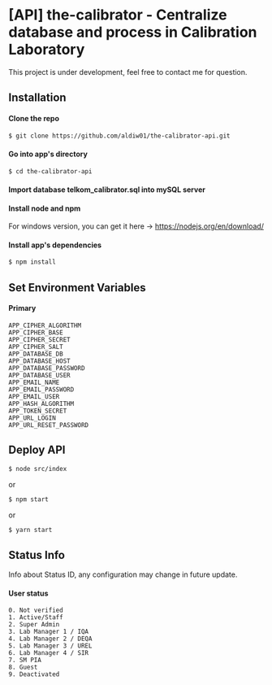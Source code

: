 # [API] the-calibrator - Centralize database and process in Calibration Laboratory
This project is under development, feel free to contact me for question.

## Installation

#### Clone the repo
``` bash
$ git clone https://github.com/aldiw01/the-calibrator-api.git
```

#### Go into app's directory
``` bash
$ cd the-calibrator-api
```

#### Import database telkom_calibrator.sql into mySQL server

#### Install node and npm
For windows version, you can get it here -> https://nodejs.org/en/download/ 

#### Install app's dependencies
``` bash
$ npm install
```

## Set Environment Variables

#### Primary
```
APP_CIPHER_ALGORITHM
APP_CIPHER_BASE
APP_CIPHER_SECRET
APP_CIPHER_SALT
APP_DATABASE_DB
APP_DATABASE_HOST
APP_DATABASE_PASSWORD
APP_DATABASE_USER
APP_EMAIL_NAME
APP_EMAIL_PASSWORD
APP_EMAIL_USER
APP_HASH_ALGORITHM
APP_TOKEN_SECRET
APP_URL_LOGIN
APP_URL_RESET_PASSWORD
```

## Deploy API
``` bash
$ node src/index
```
or
``` bash
$ npm start
```
or
``` bash
$ yarn start
```

## Status Info
Info about Status ID, any configuration may change in future update.

#### User status
```
0. Not verified
1. Active/Staff
2. Super Admin
3. Lab Manager 1 / IQA
4. Lab Manager 2 / DEQA
5. Lab Manager 3 / UREL
6. Lab Manager 4 / SIR
7. SM PIA
8. Guest
9. Deactivated
```
